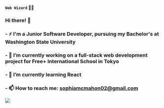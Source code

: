 **`Web Wizard` :woman_technologist:**

### Hi there! 👋
### - ⚡ I'm a Junior Software Developer, pursuing my Bachelor's at Washington State University
### - 🔭 I’m currently working on a full-stack web development project for Free+ International School in Tokyo
### - 🌱 I’m currently learning React
### - 📫 How to reach me: sophiamcmahon02@gmail.com 


<img src = "https://github-readme-stats.vercel.app/api?username=SophiaMcMahon&&show_icons=true&title_color=ffffff&icon_color=bb2acf&text_color=daf7dc&bg_color=151515">

